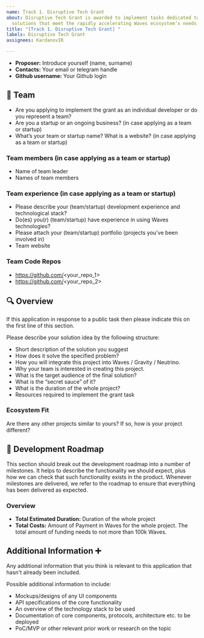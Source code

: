 ```yaml
---
name: Track 1. Disruptive Tech Grant
about: Disruptive Tech Grant is awarded to implement tasks dedicated to developing
  solutions that meet the rapidly accelerating Waves ecosystem’s needs.
title: "[Track 1. Disruptive Tech Grant] "
labels: Disruptive Tech Grant
assignees: KardanovIR

---
```


- **Proposer:** Introduce yourself (name, surname) 
- **Contacts:** Your email or telegram handle
- **Github username:** Your Github login

## 👥  Team 

- Are you applying to implement the grant as an individual developer or do you represent a team?
- Are you a startup or an ongoing business? (in case applying as a team or startup)
- What’s your team or startup name? What is a website? (in case applying as a team or startup)

### Team members  (in case applying as a team or startup)

- Name of team leader
- Names of team members

### Team experience  (in case applying as a team or startup)

- Please describe your (team/startup) development experience and technological stack? 
- Do(es) you(r) (team/startup) have experience in using Waves technologies?
- Please attach your (team/startup) portfolio (projects you’ve been involved in) 
- Team website

### Team Code Repos

- https://github.com/<your_repo_1>
- https://github.com/<your_repo_2>


## 🔍 Overview

If this application in response to a public task then please indicate this on the first line of this section.

Please describe your solution idea by the following structure:

- Short description of the solution you suggest
- How does it solve the specified problem?
- How you will integrate this project into Waves / Gravity / Neutrino.
- Why your team is interested in creating this project.
- What is the target audience of the final solution?
- What is the “secret sauce” of it?
- What is the duration of the whole project?
- Resources required to implement the grant task

### Ecosystem Fit

Are there any other projects similar to yours? If so, how is your project different?


## 🔩 Development Roadmap 

This section should break out the development roadmap into a number of milestones. It helps to describe the functionality we should expect, plus how we can check that such functionality exists in the product. Whenever milestones are delivered, we refer to the roadmap to ensure that everything has been delivered as expected.

### Overview

- **Total Estimated Duration:** Duration of the whole project
- **Total Costs:** Amount of Payment in Waves for the whole project. The total amount of funding needs to not more than 100k Waves.


## Additional Information ➕

Any additional information that you think is relevant to this application that hasn't already been included.

Possible additional information to include:

- Mockups/designs of any UI components
- API specifications of the core functionality
- An overview of the technology stack to be used
- Documentation of core components, protocols, architecture etc. to be deployed
- PoC/MVP or other relevant prior work or research on the topic
